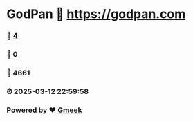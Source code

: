 # GodPan :link: https://godpan.com 
### :page_facing_up: [4](https://godpan.com/tag.html) 
### :speech_balloon: 0 
### :hibiscus: 4661 
### :alarm_clock: 2025-03-12 22:59:58 
### Powered by :heart: [Gmeek](https://github.com/Meekdai/Gmeek)
